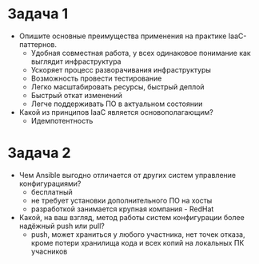 # Задача 1
- Опишите основные преимущества применения на практике IaaC-паттернов.
  - Удобная совместная работа, у всех одинаковое понимание как выглядит инфраструктура
  - Ускоряет процесс разворачивания инфраструктуры
  - Возможность провести тестирование
  - Легко масштабировать ресурсы, быстрый деплой
  - Быстрый откат изменений
  - Легче поддерживать ПО в актуальном состоянии
- Какой из принципов IaaC является основополагающим?
  - Идемпотентность

# Задача 2

- Чем Ansible выгодно отличается от других систем управление конфигурациями?
  - бесплатный
  - не требует установки дополнительного ПО на хосты
  - разработкой занимается крупная компания - RedHat
- Какой, на ваш взгляд, метод работы систем конфигурации более надёжный push или pull?
  - push, может храниться у любого участника, нет точек отказа, кроме потери хранилища кода и всех копий на локальных ПК учасников
